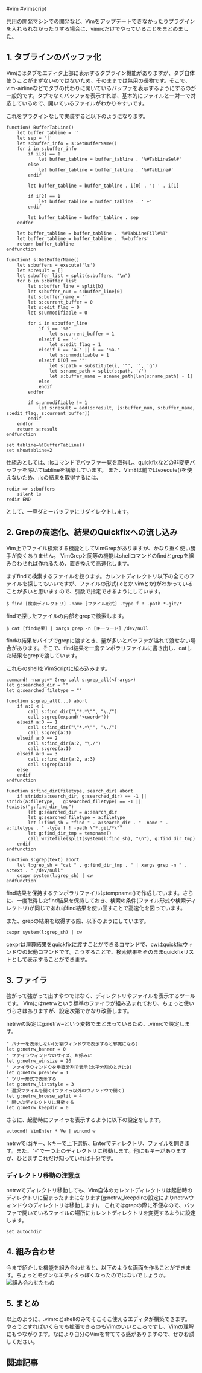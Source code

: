 #vim #vimscript 

共用の開発マシンでの開発など、Vimをアップデートできなかったりプラグインを入れられなかったりする場合に、vimrcだけでやっていることをまとめました。

## 1. タブラインのバッファ化
Vimにはタブをエディタ上部に表示するタブライン機能がありますが、タブ自体使うことがまずないのではないため、そのままでは無用の長物です。そこで、vim-airlineなどでタブの代わりに開いているバッファを表示するようにするのが一般的です。タブでなくバッファを表示すれば、基本的にファイルと一対一で対応しているので、開いているファイルがわかりやすいです。

これをプラグインなしで実装すると以下のようになります。

```VimScript
function! BufferTabLine() 
	let buffer_tabline = '' 
	let sep = '|' 
	let s:buffer_info = s:GetBufferName() 
	for i in s:buffer_info 
		if i[3] == 1 
			let buffer_tabline = buffer_tabline . '%#TabLineSel#' 
		else 
			let buffer_tabline = buffer_tabline . '%#TabLine#' 
		endif 
	
		let buffer_tabline = buffer_tabline . i[0] . ': ' . i[1] 
	
		if i[2] == 1 
			let buffer_tabline = buffer_tabline . ' +' 
		endif 
	
		let buffer_tabline = buffer_tabline . sep 
	endfor 

	let buffer_tabline = buffer_tabline . '%#TabLineFill#%T' 
	let buffer_tabline = buffer_tabline . '%=buffers' 
	return buffer_tabline 
endfunction 

function! s:GetBufferName() 
	let s:buffers = execute('ls') 
	let s:result = [] 
	let s:buffer_list = split(s:buffers, "\n") 
	for b in s:buffer_list 
		let s:buffer_line = split(b) 
		let s:buffer_num = s:buffer_line[0] 
		let s:buffer_name = '' 
		let s:current_buffer = 0 
		let s:edit_flag = 0
		let s:unmodifiable = 0 
		
		for i in s:buffer_line 
			if i == '%a' 
				let s:current_buffer = 1 
			elseif i == '+' 
				let s:edit_flag = 1 
			elseif i == 'a-' || i == '%a-'
				let s:unmodifiable = 1
			elseif i[0] == '"' 
				let s:path = substitute(i, '"', '', 'g') 
				let s:name_path = split(s:path, '/') 
				let s:buffer_name = s:name_path[len(s:name_path) - 1]
			else 
			endif 
		endfor 
	
		if s:unmodifiable != 1
			let s:result = add(s:result, [s:buffer_num, s:buffer_name, s:edit_flag, s:current_buffer]) 
		endif
	endfor 
	return s:result 
endfunction 

set tabline=%!BufferTabLine()
set showtabline=2
```

仕組みとしては、:lsコマンドでバッファ一覧を取得し、quickfixなどの非変更バッファを除いてtablineを構築しています。
また、Vim8以前ではexecute()を使えないため、:lsの結果を取得するには、

```
redir => s:buffers
	silent ls
redir END
```

として、一旦ダミーバッファにリダイレクトします。

## 2. Grepの高速化、結果のQuickfixへの流し込み
Vim上でファイル検索する機能としてVimGrepがありますが、かなり重く使い勝手が良くありません。
VimGrepと同等の機能はshellコマンドのfindとgrepを組み合わせれば作れるため、置き換えて高速化します。

まずfindで検索するファイルを絞ります。カレントディレクトリ以下の全てのファイルを探してもいいですが、ファイルの形式(.cとか.vimとか)がわかっていることが多いと思いますので、引数で指定できるようにしています。
```
$ find [検索ディレクトリ] -name [ファイル形式] -type f ! -path *.git/*
```

findで探したファイルの内部をgrepで検索します。
```
$ cat [find結果] | xargs grep -n [キーワード] /dev/null
```
findの結果をパイプでgrepに渡すとき、量が多いとバッファが溢れて渡せない場合があります。そこで、find結果を一度テンポラリファイルに書き出し、catした結果をgrepで渡しています。

これらのshellをVimScriptに組み込みます。
```
command! -nargs=* Grep call s:grep_all(<f-args>)
let g:searched_dir = ""
let g:searched_filetype = ""
 
function s:grep_all(...) abort
	if a:0 < 1
		call s:find_dir("\"*.*\"", "\./")
		call s:grep(expand('<cword>'))
	elseif a:0 == 1
		call s:find_dir("\"*.*\"", "\./")
		call s:grep(a:1)
	elseif a:0 == 2
		call s:find_dir(a:2, "\./")
		call s:grep(a:1)
	elseif a:0 == 3
		call s:find_dir(a:2, a:3)
		call s:grep(a:1)
	else
	endif
endfunction

function s:find_dir(filetype, search_dir) abort
	if stridx(a:search_dir, g:searched_dir) == -1 || stridx(a:filetype,   g:searched_filetype) == -1 || !exists("g:find_dir_tmp")
		let g:searched_dir = a:search_dir
		let g:searched_filetype = a:filetype
		let l:find_sh = "find " . a:search_dir . " -name " . a:filetype . " -type f ! -path \"*.git/*\""
		let g:find_dir_tmp = tempname()
		call writefile(split(system(l:find_sh), "\n"), g:find_dir_tmp)
	endif
endfunction

function s:grep(text) abort
	let l:grep_sh = "cat " . g:find_dir_tmp . " | xargs grep -n " . a:text . " /dev/null"
	cexpr system(l:grep_sh) | cw
endfunction
```
find結果を保持するテンポラリファイルはtempname()で作成しています。さらに、一度取得したfind結果を保持しておき、検索の条件(ファイル形式や検索ディレクトリ)が同じであればfind結果を使い回すことで高速化を図っています。

また、grepの結果を取得する際、以下のようにしています。
```
cexpr system(l:grep_sh) | cw
```
cexprは演算結果をquickfixに渡すことができるコマンドで、cwはquickfixウィンドウの起動コマンドです。こうすることで、検索結果をそのままquickfixリストとして表示することができます。


## 3. ファイラ
強がって強がって出すやつではなく、ディレクトリやファイルを表示するツールです。
Vimにはnetrwという標準のファイラが組み込まれており、ちょっと使いづらさはありますが、設定次第でかなり改善します。

netrwの設定はg:netrw~という変数でまとまっているため、.vimrcで設定します。

```
" バナーを表示しない(分割ウィンドウで表示すると邪魔になる)
let g:netrw_banner = 0
" ファイラウィンドウのサイズ、お好みに
let g:netrw_winsize = 20
" ファイラウィンドウを垂直分割で表示(水平分割のときは0)
let g:netrw_preview = 1
" ツリー形式で表示する
let g:netrw_liststyle = 3
" 選択ファイルを開く(ファイラ以外のウィンドウで開く)
let g:netrw_browse_split = 4
" 開いたディレクトリに移動する
let g:netrw_keepdir = 0
```

さらに、起動時にファイラを表示するように以下の設定をします。
```
autocmd! VimEnter * Ve | wincmd w
```

netrwではjキー、kキーで上下選択、Enterでディレクトリ、ファイルを開きます。また、"-"で一つ上のディレクトリに移動します。他にもキーがありますが、ひとまずこれだけ知っていれば十分です。

### ディレクトリ移動の注意点
netrwでディレクトリ移動しても、Vim自体のカレントディレクトリは起動時のディレクトリに留まったままになります(g:netrw_keepdirの設定によりnetrwウィンドウのディレクトリは移動します)。
これではgrepの際に不便なので、バッファで開いているファイルの場所にカレントディレクトリを変更するように設定します。
```
set autochdir
```


## 4. 組み合わせ
今まで紹介した機能を組み合わせると、以下のような画面を作ることができます。ちょっとモダンなエディタっぽくなったのではないでしょうか。
![組み合わせたもの](./docs/img/組み合わせたもの.png)

## 5. まとめ
以上のように、.vimrcとshellのみでそこそこ使えるエディタが構築できます。
やろうとすればいくらでも拡張できるのもVimのいいところですし、Vimの理解にもつながります。なにより自分のVimを育ててる感がありますので、ぜひお試しください。

## 関連記事


